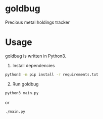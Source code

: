# goldbug
Precious metal holdings tracker

# Usage

goldbug is written in Python3.

1. Install dependencies
```bash
python3 -m pip install -r requirements.txt
```

2. Run goldbug
```bash
python3 main.py
```
or
```bash
./main.py
```
